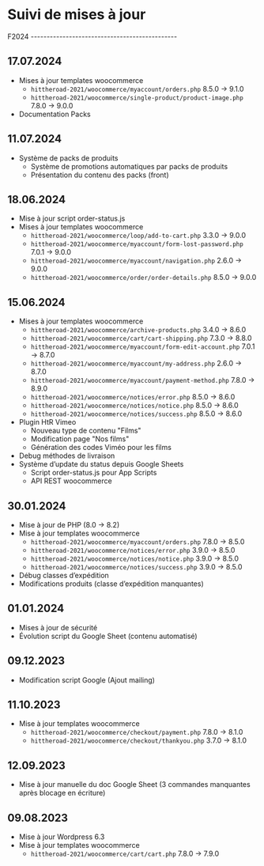 # Suivi de mises à jour

F2024 ----------------------------------------------

## 17.07.2024

* Mises à jour templates woocommerce
  * `hittheroad-2021/woocommerce/myaccount/orders.php` 8.5.0 → 9.1.0
  * `hittheroad-2021/woocommerce/single-product/product-image.php` 7.8.0 → 9.0.0
* Documentation Packs

## 11.07.2024

* Système de packs de produits
  * Système de promotions automatiques par packs de produits
  * Présentation du contenu des packs (front)

## 18.06.2024

* Mise à jour script order-status.js
* Mises à jour templates woocommerce
  * `hittheroad-2021/woocommerce/loop/add-to-cart.php` 3.3.0 → 9.0.0
  * `hittheroad-2021/woocommerce/myaccount/form-lost-password.php` 7.0.1 → 9.0.0
  * `hittheroad-2021/woocommerce/myaccount/navigation.php` 2.6.0 → 9.0.0
  * `hittheroad-2021/woocommerce/order/order-details.php` 8.5.0 → 9.0.0

## 15.06.2024

* Mises à jour templates woocommerce
  * `hittheroad-2021/woocommerce/archive-products.php` 3.4.0 → 8.6.0
  * `hittheroad-2021/woocommerce/cart/cart-shipping.php` 7.3.0 → 8.8.0
  * `hittheroad-2021/woocommerce/myaccount/form-edit-account.php` 7.0.1 → 8.7.0
  * `hittheroad-2021/woocommerce/myaccount/my-address.php` 2.6.0 → 8.7.0
  * `hittheroad-2021/woocommerce/myaccount/payment-method.php` 7.8.0 → 8.9.0
  * `hittheroad-2021/woocommerce/notices/error.php` 8.5.0 → 8.6.0
  * `hittheroad-2021/woocommerce/notices/notice.php` 8.5.0 → 8.6.0
  * `hittheroad-2021/woocommerce/notices/success.php` 8.5.0 → 8.6.0
* Plugin HtR Vimeo
  * Nouveau type de contenu "Films"
  * Modification page "Nos films"
  * Génération des codes Viméo pour les films
* Debug méthodes de livraison
* Système d’update du status depuis Google Sheets
  * Script order-status.js pour App Scripts
  * API REST woocommerce

## 30.01.2024

* Mise à jour de PHP (8.0 → 8.2)
* Mise à jour templates woocommerce
  * `hittheroad-2021/woocommerce/myaccount/orders.php` 7.8.0 → 8.5.0
  * `hittheroad-2021/woocommerce/notices/error.php` 3.9.0 → 8.5.0
  * `hittheroad-2021/woocommerce/notices/notice.php` 3.9.0 → 8.5.0
  * `hittheroad-2021/woocommerce/notices/success.php` 3.9.0 → 8.5.0
* Débug classes d’expédition
* Modifications produits (classe d’expédition manquantes)

## 01.01.2024

* Mises à jour de sécurité
* Évolution script du Google Sheet (contenu automatisé)

## 09.12.2023

* Modification script Google (Ajout mailing)

## 11.10.2023

* Mise à jour templates woocommerce
  * `hittheroad-2021/woocommerce/checkout/payment.php` 7.8.0 → 8.1.0
  * `hittheroad-2021/woocommerce/checkout/thankyou.php` 3.7.0 → 8.1.0

## 12.09.2023

* Mise à jour manuelle du doc Google Sheet (3 commandes manquantes après blocage en écriture)

## 09.08.2023

* Mise à jour Wordpress 6.3
* Mise à jour templates woocommerce
  * `hittheroad-2021/woocommerce/cart/cart.php` 7.8.0 → 7.9.0
